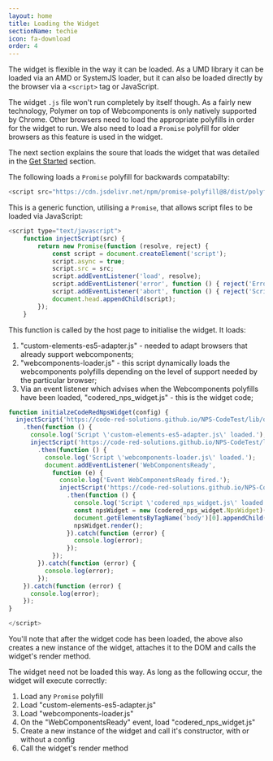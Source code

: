 ```yaml
---
layout: home
title: Loading the Widget
sectionName: techie
icon: fa-download
order: 4
---
```


The widget is flexible in the way it can be loaded. As a UMD library it can be loaded via an AMD or SystemJS loader, but it can also be loaded directly by the browser via a `<script>` tag or JavaScript.

The widget `.js` file won't run completely by itself though. As a fairly new technology, Polymer on top of Webcomponents is only natively supported by Chrome. Other browsers need to load the appropriate polyfills in order for the widget to run. We also need to load a `Promise` polyfill for older browsers as this feature is used in the widget.

The next section explains the soure that loads the widget that was detailed in the [Get Started](index.html#get-started) section.

The following loads a `Promise` polyfill for backwards compatabilty:

```js
<script src="https://cdn.jsdelivr.net/npm/promise-polyfill@8/dist/polyfill.min.js"></script>
```

This is a generic function, utilising a `Promise`, that allows script files to be loaded via JavaScript:

```js
<script type="text/javascript">
    function injectScript(src) {
        return new Promise(function (resolve, reject) {
            const script = document.createElement('script');
            script.async = true;
            script.src = src;
            script.addEventListener('load', resolve);
            script.addEventListener('error', function () { reject('Error loading script.') });
            script.addEventListener('abort', function () { reject('Script loading aborted.') });
            document.head.appendChild(script);
        });
    }
```
This function is called by the host page to initialise the widget. It loads:
1. "custom-elements-es5-adapter.js" - needed to adapt browsers that already support webcomponents;
2. "webcomponents-loader.js" - this script dynamically loads the webcomponents polyfills depending on the level of support needed by the particular browser;
3. Via an event listener which advises when the Webcomponents polyfills have been loaded, "codered_nps_widget.js" - this is the widget code;

```js
function initialzeCodeRedNpsWidget(config) {
  injectScript('https://code-red-solutions.github.io/NPS-CodeTest/lib/dev/custom-elements-es5-adapter.js')
	.then(function () {
	  console.log('Script \'custom-elements-es5-adapter.js\' loaded.');
	  injectScript('https://code-red-solutions.github.io/NPS-CodeTest/lib/dev/webcomponents-loader.js')
		.then(function () {
		  console.log('Script \'webcomponents-loader.js\' loaded.');
		  document.addEventListener('WebComponentsReady',
			function (e) {
			  console.log('Event WebComponentsReady fired.');
			  injectScript('https://code-red-solutions.github.io/NPS-CodeTest/lib/dev/codered_nps_widget.js')
				.then(function () {
				  console.log('Script \'codered_nps_widget.js\' loaded.');
				  const npsWidget = new (codered_nps_widget.NpsWidget)(config);
				  document.getElementsByTagName('body')[0].appendChild(npsWidget);
				  npsWidget.render();
				}).catch(function (error) {
				  console.log(error);
				});
			});
		}).catch(function (error) {
		  console.log(error);
		});
	}).catch(function (error) {
	  console.log(error);
	});
}

</script>
```
You'll note that after the widget code has been loaded, the above also creates a new instance of the widget, attaches it to the DOM and calls the widget's render method.

The widget need not be loaded this way. As long as the following occur, the widget will execute correctly:

1. Load any `Promise` polyfill
2. Load "custom-elements-es5-adapter.js"
3. Load "webcomponents-loader.js"
4. On the "WebComponentsReady" event, load "codered_nps_widget.js"
5. Create a new instance of the widget and call it's constructor, with or without a config
6. Call the widget's render method
